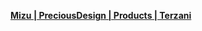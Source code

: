 [**Mizu | PreciousDesign | Products | Terzani**](https://www.terzani.com/en/products/preciousdesign/mizu?id=74)
